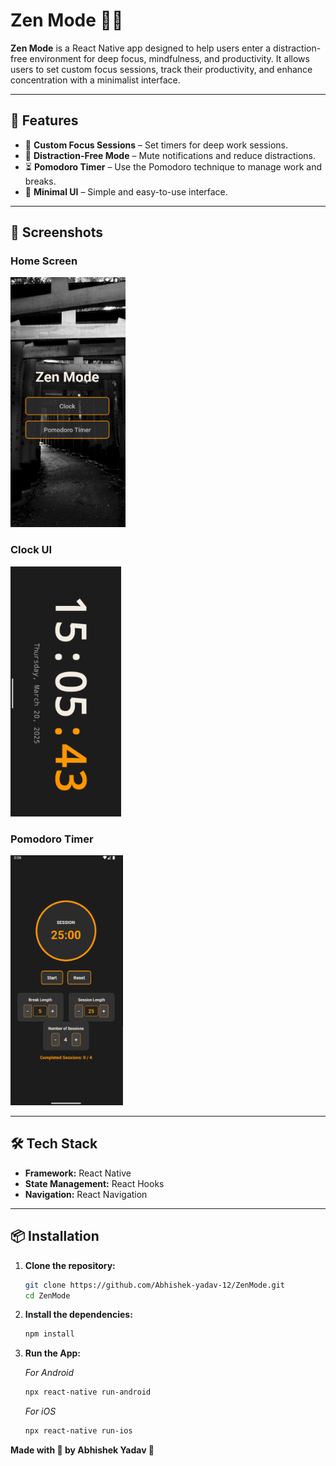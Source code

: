 # Zen Mode 🧘‍♂️  

**Zen Mode** is a React Native app designed to help users enter a distraction-free environment for deep focus, mindfulness, and productivity. It allows users to set custom focus sessions, track their productivity, and enhance concentration with a minimalist interface.

---

## 🚀 Features  

- 🎯 **Custom Focus Sessions** – Set timers for deep work sessions.  
- 🔕 **Distraction-Free Mode** – Mute notifications and reduce distractions.   
- ⏳ **Pomodoro Timer** – Use the Pomodoro technique to manage work and breaks.  
- 🌙 **Minimal UI** – Simple and easy-to-use interface.  

---

## 📸 Screenshots  

### Home Screen  
<img src="./src/ss1.png" alt="Home Screen" height="400">

### Clock UI  
<img src="./src/ss2.png" alt="Clock UI" height="400">

### Pomodoro Timer  
<img src="./src/ss3.png" alt="Pomodoro Timer" height="400">

---

## 🛠️ Tech Stack  

- **Framework:** React Native  
- **State Management:** React Hooks  
- **Navigation:** React Navigation  

---

## 📦 Installation  

1. **Clone the repository:**  

   ```sh
   git clone https://github.com/Abhishek-yadav-12/ZenMode.git
   cd ZenMode


2. **Install the dependencies:**  

    ```sh
    npm install

3. **Run the App:**

    *For Android*

    ```sh
    npx react-native run-android
    ```
    *For iOS*

    ```sh
    npx react-native run-ios


**Made with 🩵 by Abhishek Yadav 🚀**